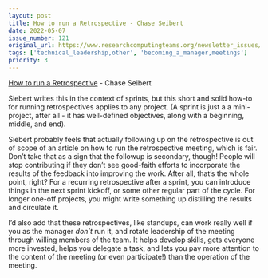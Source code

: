 ```yaml
---
layout: post
title: How to run a Retrospective - Chase Seibert
date: 2022-05-07
issue_number: 121
original_url: https://www.researchcomputingteams.org/newsletter_issues/0121
tags: ['technical_leadership,other', 'becoming_a_manager,meetings']
priority: 3
---
```


<!-- markdownlint-disable MD033 -->
<!-- markdownlint-disable MD041 -->
<!-- markdownlint-disable MD049 -->

[How to run a Retrospective](https://chase-seibert.github.io/blog/2022/04/22/how-to-run-a-retrospective.html) - Chase Seibert

Siebert writes this in the context of sprints, but this short and solid how-to for running retrospectives applies to any project.  (A sprint is just a  a mini-project, after all - it has well-defined objectives, along with a beginning, middle, and end).

Siebert probably feels that actually following up on the retrospective is out of scope of an article on how to run the retrospective meeting, which is fair.  Don’t take that as a sign that the followup is secondary, though!  People will stop contributing if they don’t see good-faith efforts to incorporate the results of the  feedback into improving the work.  After all, that’s the whole point, right?  For a recurring retrospective after a sprint, you can introduce things in the next sprint kickoff, or some other regular part of the cycle.  For longer one-off projects, you might write something up distilling the results and circulate it.

I’d also add that these retrospectives, like standups, can work really well if you as the manager *don’t* run it, and rotate leadership of the meeting through willing members of the team.  It helps develop skills, gets everyone more invested, helps you delegate a task, and lets you pay more attention to the content of the meeting (or even participate!) than the operation of the meeting.
